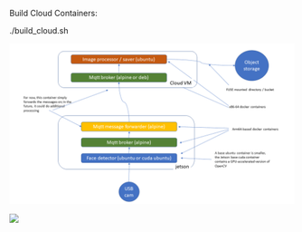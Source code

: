 
Build Cloud Containers:

  ./build_cloud.sh

![HW03 Architecture](hw03.png)

[<img src="http://w251-face-app.s3.us-east.cloud-object-storage.appdomain.cloud/face-05.png">](http://w251-face-app.s3.us-east.cloud-object-storage.appdomain.cloud/face-05.png)

